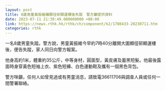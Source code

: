 ```yaml
---
layout: post
title: 8歲男童黃振維離顯徑邨顯運樓後失蹤　警方籲提供資料
date: 2023-07-11 21:39:49.000000000 +08:00
link: https://news.rthk.hk/rthk/ch/component/k2/1708433-20230711.htm
categories: rthk
---
```


一名8歲男童失蹤。警方說，男童黃振維今早約7時40分離開大圍顯徑邨顯運樓後，便告失蹤，家人同日向警方報案。

他身高約1米，體重約35公斤，中等身材，圓面型，黃皮膚及蓄黑短髮。他最後露面時身穿黃色短袖上衣、紫色短褲、白色運動鞋及攜有一個黑色背包。

警方咪籲，任何人如曾見過或有男童消息，請致電36611706與調查人員或任何一間警署聯絡。
